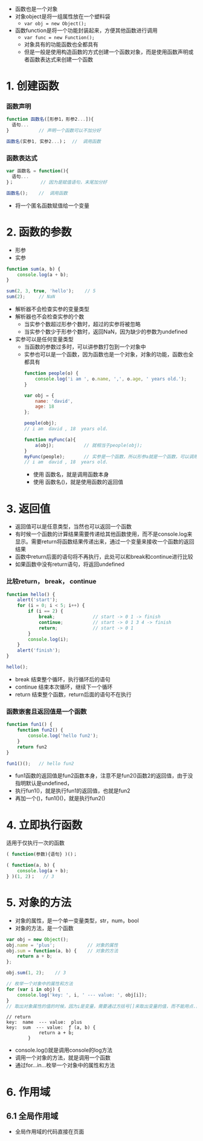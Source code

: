 
- 函数也是一个对象
- 对象object是将一组属性放在一个塑料袋
  - `var obj = new Object();`
- 函数function是将一个功能封装起来，方便其他函数进行调用
  - `var func = new Function();`
  - 对象具有的功能函数也全都具有
  - 但是一般是使用构造函数的方式创建一个函数对象，而是使用函数声明或者函数表达式来创建一个函数  
  
  
# 1. 创建函数
### 函数声明
```javascript
function 函数名([形参1，形参2...]){
  语句...
}           // 声明一个函数可以不加分好

函数名(实参1, 实参2...)；  //  调用函数
```

### 函数表达式

```javascript
var 函数名 = function(){
  语句...
}；          // 因为是赋值语句，末尾加分好

函数名();    //  调用函数
```
- 将一个匿名函数赋值给一个变量


# 2. 函数的参数
- 形参
- 实参
```javascript
function sum(a, b) {
    console.log(a + b);
}

sum(2, 3, true, 'hello');    // 5
sum(2);     // NaN
```
- 解析器不会检查实参的变量类型
- 解析器也不会检查实参的个数
  - 当实参个数超过形参个数时，超过的实参将被忽略
  - 当实参个数少于形参个数时，返回NaN，因为缺少的参数为undefined
- 实参可以是任何变量类型
  - 当函数的参数过多时，可以讲参数打包到一个对象中
  - 实参也可以是一个函数，因为函数也是一个对象，对象的功能，函数也全都具有
    ```javascript
    function people(o) {
        console.log('i am ', o.name, ',', o.age, ' years old.');
    }
    
    var obj = {
        name: 'david',
        age: 18
    };
    
    people(obj);        
    // i am  david , 18  years old.
    
    function myFunc(a){
        a(obj);           // 就相当于people(obj);
    } 
    myFunc(people);       // 实参是一个函数，所以形参a就是一个函数，可以调用a(obj);
    // i am  david , 18  years old.
    ```
    - 使用 函数名，就是调用函数本身
    - 使用 函数名()，就是使用函数的返回值

# 3. 返回值
- 返回值可以是任意类型，当然也可以返回一个函数
- 有时候一个函数的计算结果需要传递给其他函数使用，而不是console.log来显示。需要return将函数结果传递出来，通过一个变量来接收一个函数的返回结果
- 函数中return后面的语句将不再执行，此处可以和break和continue进行比较
- 如果函数中没有return语句，将返回undefined


### 比较return， break， continue
```javascript
function hello() {
    alert('start');
    for (i = 0; i < 5; i++) {
        if (i == 2) {
            break;              // start -> 0 1 -> finish
            continue;           // start -> 0 1 3 4 -> finish
            return;             // start -> 0 1
        }
        console.log(i);
    }
    alert('finish');
}

hello();
```
- break 结束整个循环，执行循环后的语句
- continue 结束本次循环，继续下一个循环
- return 结束整个函数，return后面的语句不在执行

### 函数嵌套且返回值是一个函数
```JavaScript
function fun1() {
    function fun2() {
        console.log('hello fun2');
    }
    return fun2
}

fun1()();   // hello fun2
```
- fun1函数的返回值是fun2函数本身，注意不是fun2()函数2的返回值，由于没指明默认是undefined，
- 执行fun1()，就是执行fun1的返回值，也就是fun2
- 再加一个()，fun1()()，就是执行fun2()


# 4. 立即执行函数
适用于仅执行一次的函数
```javascript
( function(参数){语句} )()；
```

```javascript
( function(a, b) {
    console.log(a + b);
} )(1, 2)；   // 3
```

# 5. 对象的方法
- 对象的属性，是一个单一变量类型，str，num，bool
- 对象的方法，是一个函数

```javascript
var obj = new Object();
obj.name = 'plus';            // 对象的属性
obj.sum = function(a, b) {    // 对象的方法
    return a + b;
};

obj.sum(1, 2);    // 3

// 枚举一个对象中的属性和方法
for (var i in obj) {          
    console.log('key: ', i, ' --- value: ', obj[i]);
}
// 取出对象属性的值的时候，因为i是变量，需要通过方括号[]来取出变量的值，而不能用点.的方式
```
```
// return
key:  name  --- value:  plus
key:  sum  --- value:  ƒ (a, b) {
            return a + b;
        }
```
- console.log()就是调用console的log方法
- 调用一个对象的方法，就是调用一个函数
- 通过for...in...枚举一个对象中的属性和方法


# 6. 作用域
## 6.1 全局作用域
- 全局作用域的代码直接在页面<script>标签下，页面打开时创建，页面关闭时销毁
- 全局作用域中有一个全局对象window，代表一个浏览器窗口，由浏览器默认创建
  ```javascript
  console.log(window);
  // Window {parent: Window, opener: null, top: Window, length: 0, frames: Window, …}
  ```
- 在全局作用域中创建的变量，都会作为全局对象window的属性保存，而创建的函数都将作为全局对象window的方法保存
  ```javascript
  var a = 10;
  console.log(window.a);    // 10
  ```
- 所有使用var关键字声明的变量，会在所有代码运行之前被程序声明，无论var在程序的哪一行，但不会赋值
  ```javascript
  console.log(a);   // undefined
  var a = 10;       // 因为使用var关键字，所以所有代码运行前，程序已经生命了变量，只是没有赋值
  ```
  就相当于
  ```javascript
  var a;
  console.log(a);
  a = 10;
  ```

## 6.2 函数作用域

